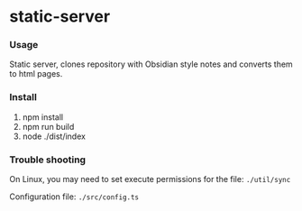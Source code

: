 # static-server

### Usage

Static server, clones repository with Obsidian style notes and converts them to html pages.

### Install

1. npm install
2. npm run build
3. node ./dist/index

### Trouble shooting

On Linux, you may need to set execute permissions for the file: `./util/sync`

Configuration file: `./src/config.ts`